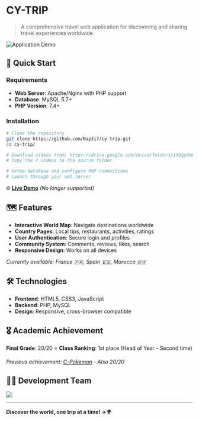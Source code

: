 # CY-TRIP

> A comprehensive travel web application for discovering and sharing travel experiences worldwide

![Application Demo](image/README/1.gif)

## 🚀 Quick Start

### Requirements
- **Web Server**: Apache/Nginx with PHP support
- **Database**: MySQL 5.7+
- **PHP Version**: 7.4+

### Installation
```bash
# Clone the repository
git clone https://github.com/NayJi7/cy-trip.git
cd cy-trip/

# Download videos from: https://drive.google.com/drive/folders/1XOqyUmBoN1OwNFhhDyixJQvwDsY8K08c?usp=sharing
# Copy the 4 videos to the source folder

# Setup database and configure PHP connections
# Launch through your web server
```

🌐 **[Live Demo](https://cytrip.000webhostapp.com/)** *(No longer supported)*

## 🗺️ Features

- **Interactive World Map**: Navigate destinations worldwide
- **Country Pages**: Local tips, restaurants, activities, ratings
- **User Authentication**: Secure login and profiles
- **Community System**: Comments, reviews, likes, search
- **Responsive Design**: Works on all devices

*Currently available: France 🇫🇷, Spain 🇪🇸, Morocco 🇲🇦*

## 🛠️ Technologies

- **Frontend**: HTML5, CSS3, JavaScript
- **Backend**: PHP, MySQL
- **Design**: Responsive, cross-browser compatible

## 🎖️ Academic Achievement

**Final Grade**: 20/20 ⭐
**Class Ranking**: 1st place (Head of Year - Second time)

*Previous achievement: [C-Pokemon](https://github.com/NayJi7/c-pokemon) - Also 20/20*

## 👨‍💻 Development Team

<a href="https://github.com/NayJi7/cy-trip/graphs/contributors">
  <img src="https://contrib.rocks/image?repo=NayJi7/cy-trip&refresh=true" />
</a>

---

**Discover the world, one trip at a time!** ✈️🌍
